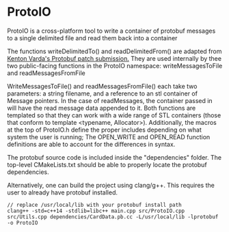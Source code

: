 # ProtoIO
ProtoIO is a cross-platform tool to write a container of protobuf messages to a single delimited file and read them back into a container

The functions writeDelimitedTo() and readDelimitedFrom() are adapted from [Kenton Varda's Protobuf patch submission.](https://stackoverflow.com/questions/2340730/are-there-c-equivalents-for-the-protocol-buffers-delimited-i-o-functions-in-ja/22927149#22927149)
They are used internally by thee two public-facing functions in the ProtoIO namespace: writeMessagesToFile and readMessagesFromFile

WriteMessagesToFile() and readMessagesFromFile() each take two parameters: a string filename, and a reference to an stl container of Message pointers. 
In the case of readMessages, the container passed in will have the read message data appended to it.
Both functions are templated so that they can work with a wide range of STL containers (those that conform to template <typename, Allocator>). 
Additionally, the macros at the top of ProtoIO.h define the proper includes depending on what system the user is running; The OPEN_WRITE and OPEN_READ function definitions are able to account for the differences in syntax.

The protobuf source code is included inside the "dependencies" folder. The top-level CMakeLists.txt should be able to properly locate the protobuf dependencies. 

Alternatively, one can build the project using clang/g++. This requires the user to already have protobuf installed.

    // replace /usr/local/lib with your protobuf install path
    clang++ -std=c++14 -stdlib=libc++ main.cpp src/ProtoIO.cpp src/Utils.cpp dependencies/CardData.pb.cc -L/usr/local/lib -lprotobuf -o ProtoIO
